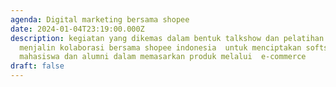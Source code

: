 ```yaml
---
agenda: Digital marketing bersama shopee
date: 2024-01-04T23:19:00.000Z
description: kegiatan yang dikemas dalam bentuk talkshow dan pelatihan dengan
  menjalin kolaborasi bersama shopee indonesia  untuk menciptakan softskill
  mahasiswa dan alumni dalam memasarkan produk melalui  e-commerce
draft: false
---
```

